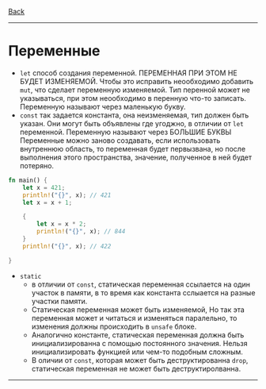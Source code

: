 [Back](../README.md)

---

# Переменные

- `let` способ создания переменной. ПЕРЕМЕННАЯ ПРИ ЭТОМ НЕ БУДЕТ ИЗМЕНЯЕМОЙ. Чтобы это исправить неообходимо добавить `mut`, что сделает переменную изменяемой. Тип перенной может не указываться, при этом неообходимо в перенную что-то записать. Переменную называют через маленькую букву.
- `const` так задается константа, она неизменяемая, тип должен быть указан. Они могут быть объявлены где угоджно, в отличии от `let` переменной. Переменную называют через БОЛЬШИЕ БУКВЫ
Переменные можно заново создавать, если использовать внутреннюю область, то переменная будет первызвана, но после выполнения этого пространства, значение, полученное в ней будет потеряно.

```Rust
fn main() {
    let x = 421;
    println!("{}", x); // 421
    let x = x + 1;

    {
        let x = x * 2;
        println!("{}", x); // 844
    }
    println!("{}", x); // 422

}
```

- `static`
  - в отличии от `const`, статическая переменная ссылается на один участок в памяти, в то время как константа сслыается на разные участки памяти.
  - Статическая переменная может быть изменяемой, Но так эта переменная может и читаться и изменяться паралельно, то изменения должны происходить в `unsafe` блоке.
  - Аналогично константе, статическая переменная должна быть инициализированна с помощью постоянного значения. Нельзя инициализировать функцией или чем-то подобным сложным.
  - В оличии от `const`, которая может быть деструктированна `drop`, статическая переменная не может быть деструктиролванна.

---